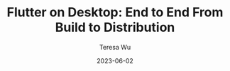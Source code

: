 ---
slug: "/talks/flutter-connection/june-2023/teresa-wu-flutter-on-desktop-end-to-end-from-build-to-distribution"
date: 2023-06-02
title: "Flutter on Desktop: End to End From Build to Distribution"
author: "Teresa Wu"
video: U5_FbCIqwwY
thumbnail: thumbnails/U5_FbCIqwwY.jpg
slides: 
tags: []
year: 2023
conference: flutter-connection
edition: june-2023
allow_ads: false
---